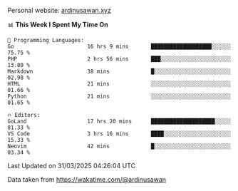 Personal website: [ardinusawan.xyz](https://ardinusawan.xyz)

<!--START_SECTION:waka-->
📊 **This Week I Spent My Time On** 

```text
💬 Programming Languages: 
Go                       16 hrs 9 mins       ███████████████████░░░░░░   75.75 % 
PHP                      2 hrs 56 mins       ███░░░░░░░░░░░░░░░░░░░░░░   13.80 % 
Markdown                 38 mins             █░░░░░░░░░░░░░░░░░░░░░░░░   02.98 % 
HTML                     21 mins             ░░░░░░░░░░░░░░░░░░░░░░░░░   01.66 % 
Python                   21 mins             ░░░░░░░░░░░░░░░░░░░░░░░░░   01.65 % 

🔥 Editors: 
GoLand                   17 hrs 20 mins      ████████████████████░░░░░   81.33 % 
VS Code                  3 hrs 16 mins       ████░░░░░░░░░░░░░░░░░░░░░   15.33 % 
Neovim                   42 mins             █░░░░░░░░░░░░░░░░░░░░░░░░   03.34 % 
```


 Last Updated on 31/03/2025 04:26:04 UTC
<!--END_SECTION:waka-->
Data taken from https://wakatime.com/@ardinusawan
